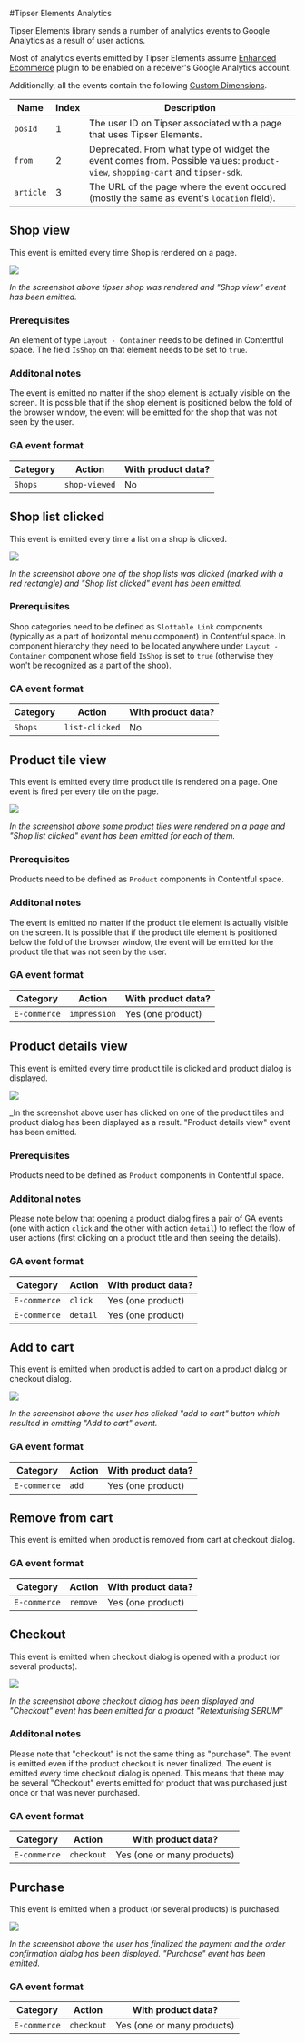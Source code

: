 #Tipser Elements Analytics

Tipser Elements library sends a number of analytics events to Google Analytics as a result of user actions.

Most of analytics events emitted by Tipser Elements assume [Enhanced Ecommerce](https://developers.google.com/analytics/devguides/collection/analyticsjs/enhanced-ecommerce) plugin to be enabled on
a receiver's Google Analytics account.

Additionally, all the events contain the following [Custom Dimensions](https://support.google.com/analytics/answer/2709828?hl=en).

Name                  | Index                   | Description
---------             | ---------               | ---------
`posId`               | 1                       | The user ID on Tipser associated with a page that uses Tipser Elements.
`from`                | 2                       | Deprecated. From what type of widget the event comes from. Possible values: `product-view`, `shopping-cart` and `tipser-sdk`.
`article`             | 3                       | The URL of the page where the event occured (mostly the same as event's `location` field).

## Shop view

This event is emitted every time Shop is rendered on a page.

[![](shop_viewed.png)](/images/shop_viewed.png)

_In the screenshot above tipser shop was rendered and "Shop view" event has been emitted._

### Prerequisites ###
 
An element of type `Layout - Container` needs to be defined in Contentful space. 
The field `IsShop` on that element needs to be set to `true`. 

### Additonal notes ###

The event is emitted no matter if the shop element is actually visible on the screen.
It is possible that if the shop element is positioned below the fold of the browser window, the event
will be emitted for the shop that was not seen by the user.

### GA event format ###

Category    | Action        | With product data?
---------   | -----------   | -----------
`Shops`     | `shop-viewed` | No


## Shop list clicked

This event is emitted every time a list on a shop is clicked.

[![](shop_list_clicked.png)](/images/shop_viewed.png)

_In the screenshot above one of the shop lists was clicked (marked with a red rectangle) and "Shop list clicked" event has been emitted._

### Prerequisites ###

Shop categories need to be defined as `Slottable Link` components (typically as a part of horizontal menu component) in Contentful space. In component hierarchy they need
 to be located anywhere under `Layout - Container` component whose field `IsShop` is set to `true` (otherwise they won't be recognized as a part of the shop).

### GA event format ###

Category    | Action         | With product data?
---------   | -----------    | -----------
`Shops`     | `list-clicked` | No


## Product tile view

This event is emitted every time product tile is rendered on a page. One event is fired per every tile on the page.

[![](inline_product_viewed.png)](/images/inline_product_viewed.png)

_In the screenshot above some product tiles were rendered on a page and "Shop list clicked" event has been emitted for each of them._

### Prerequisites ###

Products need to be defined as `Product` components in Contentful space.

### Additonal notes ###

The event is emitted no matter if the product tile element is actually visible on the screen.
It is possible that if the product tile element is positioned below the fold of the browser window, the event
will be emitted for the product tile that was not seen by the user.


### GA event format ###

Category         | Action       | With product data?
---------        | -----------  | -----------
`E-commerce`     | `impression` | Yes (one product)

## Product details view

This event is emitted every time product tile is clicked and product dialog is displayed.

[![](product_details_viewed.png)](/images/product_details_viewed.png)

_In the screenshot above user has clicked on one of the product tiles and product dialog has been displayed as a result. "Product details view" event has been emitted.

### Prerequisites ###

Products need to be defined as `Product` components in Contentful space.

### Additonal notes ###

Please note below that opening a product dialog fires a pair of GA events (one with action `click` and the other with action `detail`) to reflect the flow of user actions
(first clicking on a product title and then seeing the details).

### GA event format ###

Category         | Action      | With product data?
---------        | ----------- | -----------
`E-commerce`     | `click`     | Yes (one product)
`E-commerce`     | `detail`    | Yes (one product)

## Add to cart

This event is emitted when product is added to cart on a product dialog or checkout dialog.

[![](add_to_cart_event.png)](/images/add_to_cart_event.png)

_In the screenshot above the user has clicked "add to cart" button which resulted in emitting "Add to cart" event._

### GA event format ###

Category         | Action         | With product data?
---------        | -----------    | -----------        
`E-commerce`     | `add`          | Yes (one product) 

## Remove from cart

This event is emitted when product is removed from cart at checkout dialog.

### GA event format ###

Category         | Action         | With product data?
---------        | -----------    | -----------       
`E-commerce`     | `remove`       | Yes (one product)

## Checkout

This event is emitted when checkout dialog is opened with a product (or several products).

[![](product_checkout.png)](/images/product_checkout.png)

_In the screenshot above checkout dialog has been displayed and "Checkout" event has been emitted for a product "Retexturising SERUM"_

### Additonal notes ###

Please note that "checkout" is not the same thing as "purchase". The event is emitted even if the product checkout is never finalized.
The event is emitted every time checkout dialog is opened. This means that there may be several "Checkout" events emitted for product that was purchased just 
once or that was never purchased.

### GA event format ###

Category         | Action         | With product data?        
---------        | -----------    | -----------               
`E-commerce`     | `checkout`     | Yes (one or many products)


## Purchase

This event is emitted when a product (or several products) is purchased.

[![](purchase_event.png)](/images/purchase_event.png)

_In the screenshot above the user has finalized the payment and the order confirmation dialog has been displayed. "Purchase" event has been emitted._

### GA event format ###

Category         | Action         | With product data?        
---------        | -----------    | -----------               
`E-commerce`     | `checkout`     | Yes (one or many products)

